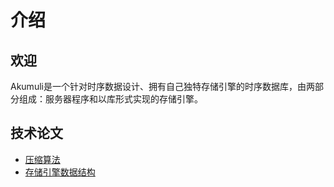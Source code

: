 # 介绍

## 欢迎

Akumuli是一个针对时序数据设计、拥有自己独特存储引擎的时序数据库，由两部分组成：服务器程序和以库形式实现的存储引擎。

## 技术论文

* [压缩算法](https://docs.google.com/document/d/1yLsN1j8xxnm_b0oN6rFSgWOnCHP-OlJC5pBKZQwTAPc/pub)
* [存储引擎数据结构](https://docs.google.com/document/d/1jFK8E3CZSqR5IPsMGojm2LknkNyUZA7tY51N6IgzW_g/pub)

